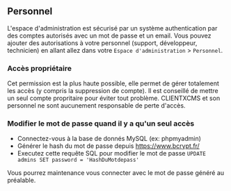 ## Personnel
L'espace d'administration est sécurisé par un système authentication par des comptes autorisés avec un mot de passe et un email.
Vous pouvez ajouter des autorisations à votre personnel (support, développeur, technicien) en allant allez dans votre `Espace d'administration` > `Personnel`.

### Accès propriétaire

Cet permission est la plus haute possible, elle permet de gérer totalement les accès (y compris la suppression de compte). Il est conseillé de mettre un seul compte propritaire pour éviter tout problème.
CLIENTXCMS et son personnel ne sont aucunement responsable de perte d'accès.

### Modifier le mot de passe quand il y a qu'un seul accès
- Connectez-vous à la base de donnés MySQL (ex: phpmyadmin)
- Générer le hash du mot de passe depuis https://www.bcrypt.fr/
- Executez cette requête SQL pour modifier le mot de passe 
`UPDATE admins SET password = 'HashDuMotdepass'`
  
Vous pourrez maintenance vous connecter avec le mot de passe généré au préalable.